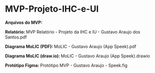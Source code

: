 # MVP-Projeto-IHC-e-UI

<b> Arquivos do MVP: </b>

<b> Relatório: </b> MVP Relatório - Projeto da IHC e IU - Gustavo Araujo dos Santos.pdf

<b> Diagrama MoLIC (PDF): </b> MoLIC - Gustavo Araujo (App Speek).pdf

<b> Diagrama MoLIC (draw.io): </b> MoLIC - Gustavo Araujo (App Speek).drawio

<b> Protótipo Figma: </b> Protótipo MVP - Gustavo Araujo - Speek.fig
